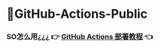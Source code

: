 # 🌈GitHub-Actions-Public

<p align="middle"></p>

### **SO怎么用¿¿¿** 👉 [**GitHub Actions 部署教程**](https://docs.github.com/cn/actions) 👈
